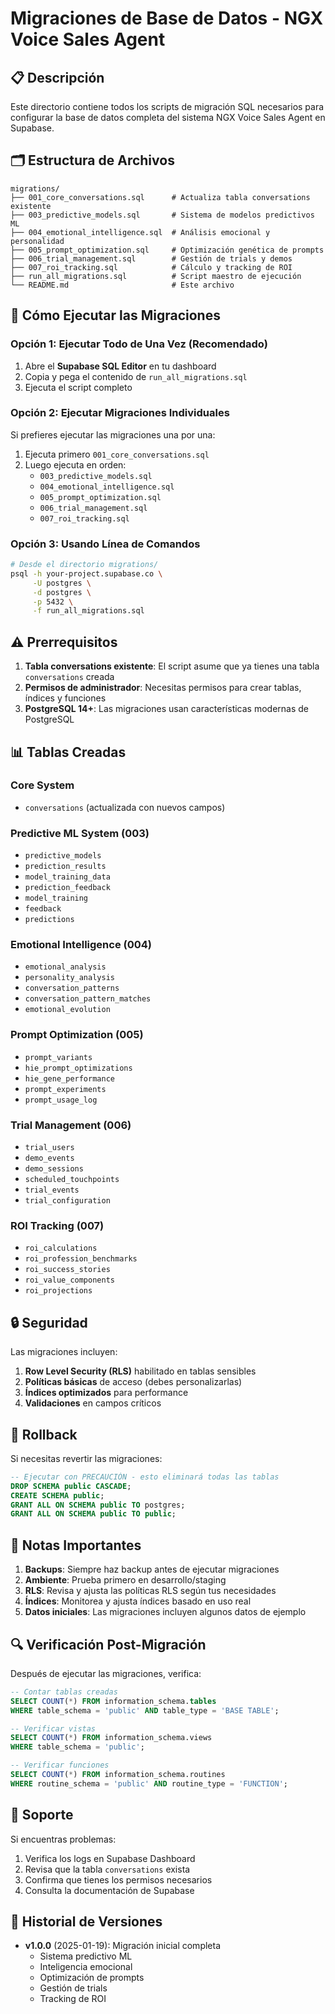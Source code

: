 # Migraciones de Base de Datos - NGX Voice Sales Agent

## 📋 Descripción

Este directorio contiene todos los scripts de migración SQL necesarios para configurar la base de datos completa del sistema NGX Voice Sales Agent en Supabase.

## 🗂 Estructura de Archivos

```
migrations/
├── 001_core_conversations.sql      # Actualiza tabla conversations existente
├── 003_predictive_models.sql       # Sistema de modelos predictivos ML
├── 004_emotional_intelligence.sql  # Análisis emocional y personalidad
├── 005_prompt_optimization.sql     # Optimización genética de prompts
├── 006_trial_management.sql        # Gestión de trials y demos
├── 007_roi_tracking.sql            # Cálculo y tracking de ROI
├── run_all_migrations.sql          # Script maestro de ejecución
└── README.md                       # Este archivo
```

## 🚀 Cómo Ejecutar las Migraciones

### Opción 1: Ejecutar Todo de Una Vez (Recomendado)

1. Abre el **Supabase SQL Editor** en tu dashboard
2. Copia y pega el contenido de `run_all_migrations.sql`
3. Ejecuta el script completo

### Opción 2: Ejecutar Migraciones Individuales

Si prefieres ejecutar las migraciones una por una:

1. Ejecuta primero `001_core_conversations.sql`
2. Luego ejecuta en orden:
   - `003_predictive_models.sql`
   - `004_emotional_intelligence.sql`
   - `005_prompt_optimization.sql`
   - `006_trial_management.sql`
   - `007_roi_tracking.sql`

### Opción 3: Usando Línea de Comandos

```bash
# Desde el directorio migrations/
psql -h your-project.supabase.co \
     -U postgres \
     -d postgres \
     -p 5432 \
     -f run_all_migrations.sql
```

## ⚠️ Prerrequisitos

1. **Tabla conversations existente**: El script asume que ya tienes una tabla `conversations` creada
2. **Permisos de administrador**: Necesitas permisos para crear tablas, índices y funciones
3. **PostgreSQL 14+**: Las migraciones usan características modernas de PostgreSQL

## 📊 Tablas Creadas

### Core System
- `conversations` (actualizada con nuevos campos)

### Predictive ML System (003)
- `predictive_models`
- `prediction_results`
- `model_training_data`
- `prediction_feedback`
- `model_training`
- `feedback`
- `predictions`

### Emotional Intelligence (004)
- `emotional_analysis`
- `personality_analysis`
- `conversation_patterns`
- `conversation_pattern_matches`
- `emotional_evolution`

### Prompt Optimization (005)
- `prompt_variants`
- `hie_prompt_optimizations`
- `hie_gene_performance`
- `prompt_experiments`
- `prompt_usage_log`

### Trial Management (006)
- `trial_users`
- `demo_events`
- `demo_sessions`
- `scheduled_touchpoints`
- `trial_events`
- `trial_configuration`

### ROI Tracking (007)
- `roi_calculations`
- `roi_profession_benchmarks`
- `roi_success_stories`
- `roi_value_components`
- `roi_projections`

## 🔒 Seguridad

Las migraciones incluyen:

1. **Row Level Security (RLS)** habilitado en tablas sensibles
2. **Políticas básicas** de acceso (debes personalizarlas)
3. **Índices optimizados** para performance
4. **Validaciones** en campos críticos

## 🔄 Rollback

Si necesitas revertir las migraciones:

```sql
-- Ejecutar con PRECAUCIÓN - esto eliminará todas las tablas
DROP SCHEMA public CASCADE;
CREATE SCHEMA public;
GRANT ALL ON SCHEMA public TO postgres;
GRANT ALL ON SCHEMA public TO public;
```

## 📝 Notas Importantes

1. **Backups**: Siempre haz backup antes de ejecutar migraciones
2. **Ambiente**: Prueba primero en desarrollo/staging
3. **RLS**: Revisa y ajusta las políticas RLS según tus necesidades
4. **Índices**: Monitorea y ajusta índices basado en uso real
5. **Datos iniciales**: Las migraciones incluyen algunos datos de ejemplo

## 🔍 Verificación Post-Migración

Después de ejecutar las migraciones, verifica:

```sql
-- Contar tablas creadas
SELECT COUNT(*) FROM information_schema.tables 
WHERE table_schema = 'public' AND table_type = 'BASE TABLE';

-- Verificar vistas
SELECT COUNT(*) FROM information_schema.views 
WHERE table_schema = 'public';

-- Verificar funciones
SELECT COUNT(*) FROM information_schema.routines
WHERE routine_schema = 'public' AND routine_type = 'FUNCTION';
```

## 🤝 Soporte

Si encuentras problemas:

1. Verifica los logs en Supabase Dashboard
2. Revisa que la tabla `conversations` exista
3. Confirma que tienes los permisos necesarios
4. Consulta la documentación de Supabase

## 📅 Historial de Versiones

- **v1.0.0** (2025-01-19): Migración inicial completa
  - Sistema predictivo ML
  - Inteligencia emocional
  - Optimización de prompts
  - Gestión de trials
  - Tracking de ROI